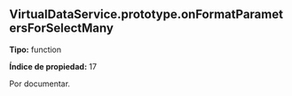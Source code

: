 ## VirtualDataService.prototype.onFormatParametersForSelectMany

**Tipo:** function

**Índice de propiedad:** 17

Por documentar.



